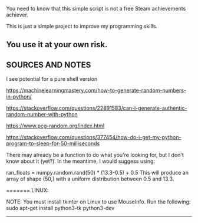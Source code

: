 


You need to know that this simple script is not a free Steam achievements achiever.

This is just a simple project to improve my programming skills.

You use it at your own risk.
--------------

SOURCES AND NOTES
---------------
I see potential for a pure shell version



https://machinelearningmastery.com/how-to-generate-random-numbers-in-python/

https://stackoverflow.com/questions/22891583/can-i-generate-authentic-random-number-with-python

https://www.pcg-random.org/index.html


https://stackoverflow.com/questions/377454/how-do-i-get-my-python-program-to-sleep-for-50-milliseconds


There may already be a function to do what you're looking for, but I don't know about it (yet?). In the meantime, I would suggess using:

ran_floats = numpy.random.rand(50) * (13.3-0.5) + 0.5
This will produce an array of shape (50,) with a uniform distribution between 0.5 and 13.3.

=======
LINUX:

NOTE: You must install tkinter on Linux to use MouseInfo. Run the following: sudo apt-get install python3-tk python3-dev


-------------------------------------------



